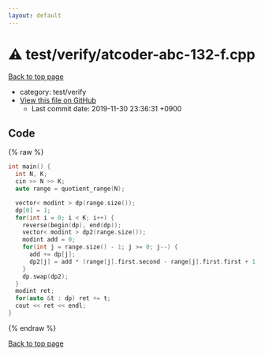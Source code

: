 ```yaml
---
layout: default
---
```


<!-- mathjax config similar to math.stackexchange -->
<script type="text/javascript" async
  src="https://cdnjs.cloudflare.com/ajax/libs/mathjax/2.7.5/MathJax.js?config=TeX-MML-AM_CHTML">
</script>
<script type="text/x-mathjax-config">
  MathJax.Hub.Config({
    TeX: { equationNumbers: { autoNumber: "AMS" }},
    tex2jax: {
      inlineMath: [ ['$','$'] ],
      processEscapes: true
    },
    "HTML-CSS": { matchFontHeight: false },
    displayAlign: "left",
    displayIndent: "2em"
  });
</script>

<script type="text/javascript" src="https://cdnjs.cloudflare.com/ajax/libs/jquery/3.4.1/jquery.min.js"></script>
<script src="https://cdn.jsdelivr.net/npm/jquery-balloon-js@1.1.2/jquery.balloon.min.js" integrity="sha256-ZEYs9VrgAeNuPvs15E39OsyOJaIkXEEt10fzxJ20+2I=" crossorigin="anonymous"></script>
<script type="text/javascript" src="../../../assets/js/copy-button.js"></script>
<link rel="stylesheet" href="../../../assets/css/copy-button.css" />


# :warning: test/verify/atcoder-abc-132-f.cpp
<a href="../../../index.html">Back to top page</a>

* category: test/verify
* <a href="{{ site.github.repository_url }}/blob/master/test/verify/atcoder-abc-132-f.cpp">View this file on GitHub</a>
    - Last commit date: 2019-11-30 23:36:31 +0900




## Code
{% raw %}
```cpp
int main() {
  int N, K;
  cin >> N >> K;
  auto range = quotient_range(N);

  vector< modint > dp(range.size());
  dp[0] = 1;
  for(int i = 0; i < K; i++) {
    reverse(begin(dp), end(dp));
    vector< modint > dp2(range.size());
    modint add = 0;
    for(int j = range.size() - 1; j >= 0; j--) {
      add += dp[j];
      dp2[j] = add * (range[j].first.second - range[j].first.first + 1);
    }
    dp.swap(dp2);
  }
  modint ret;
  for(auto &t : dp) ret += t;
  cout << ret << endl;
}


```
{% endraw %}

<a href="../../../index.html">Back to top page</a>

